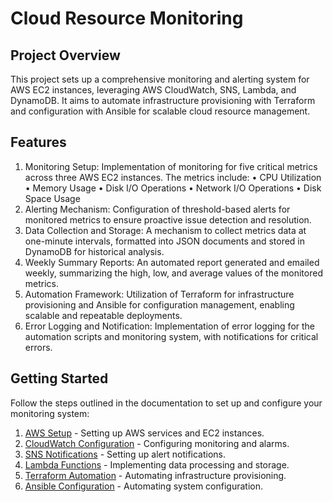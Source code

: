 # Cloud Resource Monitoring

## Project Overview

This project sets up a comprehensive monitoring and alerting system for AWS EC2 instances, leveraging AWS CloudWatch, SNS, Lambda, and DynamoDB. It aims to automate infrastructure provisioning with Terraform and configuration with Ansible for scalable cloud resource management.

## Features

1.	Monitoring Setup: Implementation of monitoring for five critical metrics across three AWS EC2 instances. The metrics include:
   •	CPU Utilization
   •	Memory Usage
   •	Disk I/O Operations
   •	Network I/O Operations
   •	Disk Space Usage
2.	Alerting Mechanism: Configuration of threshold-based alerts for monitored metrics to ensure proactive issue detection and resolution.
3.	Data Collection and Storage: A mechanism to collect metrics data at one-minute intervals, formatted into JSON documents and stored in DynamoDB for historical analysis.
4.	Weekly Summary Reports: An automated report generated and emailed weekly, summarizing the high, low, and average values of the monitored metrics.
5.	Automation Framework: Utilization of Terraform for infrastructure provisioning and Ansible for configuration management, enabling scalable and repeatable deployments.
6.	Error Logging and Notification: Implementation of error logging for the automation scripts and monitoring system, with notifications for critical errors.


## Getting Started

Follow the steps outlined in the documentation to set up and configure your monitoring system:

1. [AWS Setup](docs/aws-setup.md) - Setting up AWS services and EC2 instances.
2. [CloudWatch Configuration](docs/cloudwatch-configuration.md) - Configuring monitoring and alarms.
3. [SNS Notifications](docs/sns-notifications.md) - Setting up alert notifications.
4. [Lambda Functions](docs/lambda-functions.md) - Implementing data processing and storage.
5. [Terraform Automation](docs/terraform-automation.md) - Automating infrastructure provisioning.
6. [Ansible Configuration](docs/ansible-configuration.md) - Automating system configuration.


